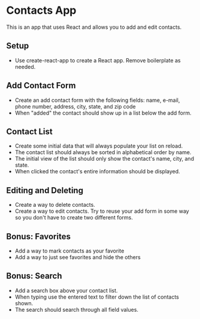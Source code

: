 # Contacts App
This is an app that uses React and allows you to add and edit contacts.

## Setup
* Use create-react-app to create a React app. Remove boilerplate as needed.
## Add Contact Form
* Create an add contact form with the following fields: name, e-mail, phone number, address, city, state, and zip code
* When "added" the contact should show up in a list below the add form.
## Contact List
* Create some initial data that will always populate your list on reload.
* The contact list should always be sorted in alphabetical order by name.
* The initial view of the list should only show the contact's name, city, and state.
* When clicked the contact's entire information should be displayed.
## Editing and Deleting
* Create a way to delete contacts.
* Create a way to edit contacts. Try to reuse your add form in some way so you don't have to create two different forms.
## Bonus: Favorites
* Add a way to mark contacts as your favorite
* Add a way to just see favorites and hide the others
## Bonus: Search
* Add a search box above your contact list.
* When typing use the entered text to filter down the list of contacts shown.
* The search should search through all field values.